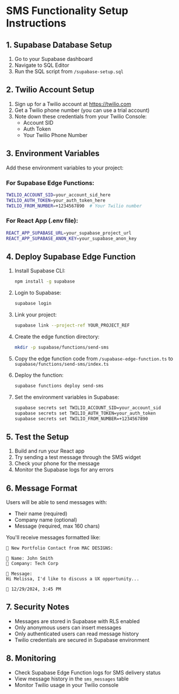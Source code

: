 # SMS Functionality Setup Instructions

## 1. Supabase Database Setup

1. Go to your Supabase dashboard
2. Navigate to SQL Editor
3. Run the SQL script from `/supabase-setup.sql`

## 2. Twilio Account Setup

1. Sign up for a Twilio account at https://twilio.com
2. Get a Twilio phone number (you can use a trial account)
3. Note down these credentials from your Twilio Console:
   - Account SID
   - Auth Token  
   - Your Twilio Phone Number

## 3. Environment Variables

Add these environment variables to your project:

### For Supabase Edge Functions:
```bash
TWILIO_ACCOUNT_SID=your_account_sid_here
TWILIO_AUTH_TOKEN=your_auth_token_here  
TWILIO_FROM_NUMBER=+1234567890  # Your Twilio number
```

### For React App (.env file):
```bash
REACT_APP_SUPABASE_URL=your_supabase_project_url
REACT_APP_SUPABASE_ANON_KEY=your_supabase_anon_key
```

## 4. Deploy Supabase Edge Function

1. Install Supabase CLI:
   ```bash
   npm install -g supabase
   ```

2. Login to Supabase:
   ```bash
   supabase login
   ```

3. Link your project:
   ```bash
   supabase link --project-ref YOUR_PROJECT_REF
   ```

4. Create the edge function directory:
   ```bash
   mkdir -p supabase/functions/send-sms
   ```

5. Copy the edge function code from `/supabase-edge-function.ts` to `supabase/functions/send-sms/index.ts`

6. Deploy the function:
   ```bash
   supabase functions deploy send-sms
   ```

7. Set the environment variables in Supabase:
   ```bash
   supabase secrets set TWILIO_ACCOUNT_SID=your_account_sid
   supabase secrets set TWILIO_AUTH_TOKEN=your_auth_token  
   supabase secrets set TWILIO_FROM_NUMBER=+1234567890
   ```

## 5. Test the Setup

1. Build and run your React app
2. Try sending a test message through the SMS widget
3. Check your phone for the message
4. Monitor the Supabase logs for any errors

## 6. Message Format

Users will be able to send messages with:
- Their name (required)
- Company name (optional)  
- Message (required, max 160 chars)

You'll receive messages formatted like:
```
📱 New Portfolio Contact from MAC DESIGNS:

👤 Name: John Smith
🏢 Company: Tech Corp

💬 Message:
Hi Melissa, I'd like to discuss a UX opportunity...

📅 12/29/2024, 3:45 PM
```

## 7. Security Notes

- Messages are stored in Supabase with RLS enabled
- Only anonymous users can insert messages
- Only authenticated users can read message history
- Twilio credentials are secured in Supabase environment

## 8. Monitoring

- Check Supabase Edge Function logs for SMS delivery status
- View message history in the `sms_messages` table
- Monitor Twilio usage in your Twilio console